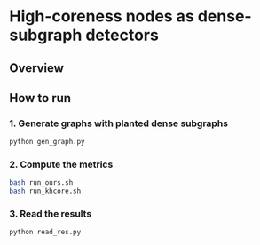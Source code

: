 # High-coreness nodes as dense-subgraph detectors

## Overview

## How to run

### 1. Generate graphs with planted dense subgraphs

```bash
python gen_graph.py
```

### 2. Compute the metrics

```bash
bash run_ours.sh
bash run_khcore.sh
```

### 3. Read the results

```bash
python read_res.py
```
